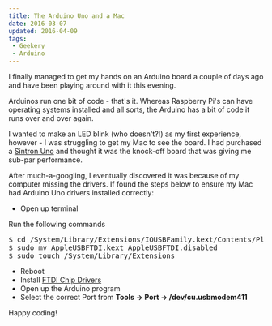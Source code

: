 ```yaml
---
title: The Arduino Uno and a Mac
date: 2016-03-07
updated: 2016-04-09
tags:
 - Geekery
 - Arduino
---
```


<p>I finally managed to get my hands on an Arduino board a couple of days ago and have been playing around with it this evening.</p>
<p>Arduinos run one bit of code - that's it. Whereas Raspberry Pi's can have operating systems installed and all sorts, the Arduino has a bit of code it runs over and over again.</p>
<p>I wanted to make an LED blink (who doesn't?!) as my first experience, however - I was struggling to get my Mac to see the board. I had purchased a <a href="http://www.amazon.co.uk/gp/product/B00PHY3HH2">Sintron Uno</a> and thought it was the knock-off board that was giving me sub-par performance.</p>
<p>After much-a-googling, I eventually discovered it was because of my computer missing the drivers. If found the steps below to ensure my Mac had Arduino Uno drivers installed correctly:</p>
<ul>
<li>Open up terminal</li>
</ul>
<p>Run the following commands</p>
<pre class="language-bash">
$ cd /System/Library/Extensions/IOUSBFamily.kext/Contents/PlugIns 
$ sudo mv AppleUSBFTDI.kext AppleUSBFTDI.disabled 
$ sudo touch /System/Library/Extensions</pre>
<ul>
<li>Reboot</li>
<li>Install <a href="http://www.ftdichip.com/Drivers/VCP.htm">FTDI Chip Drivers</a></li>
<li>Open up the Arduino program</li>
<li>Select the correct Port from <strong>Tools -&gt; Port -&gt; /dev/cu.usbmodem411</strong></li>
</ul>
<p>Happy coding!</p>